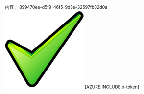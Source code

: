 内容︰ 899470ee-d5f9-46f5-9d8e-32597fb02d0a![图像](293fadf0-c26f-4801-a651-85194df21962.png)
[AZURE.INCLUDE [b-token](ee43a7ba-3cce-4f0c-93d2-ad96f65dd8e9.md)]

